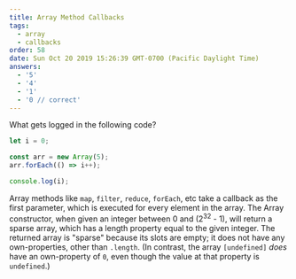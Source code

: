 ```yaml
---
title: Array Method Callbacks
tags:
  - array
  - callbacks
order: 58
date: Sun Oct 20 2019 15:26:39 GMT-0700 (Pacific Daylight Time)
answers: 
  - '5'
  - '4'
  - '1'
  - '0 // correct'
---
```


What gets logged in the following code?

```javascript
let i = 0;

const arr = new Array(5);
arr.forEach(() => i++);

console.log(i);
```

<!-- explanation -->

Array methods like `map`, `filter`, `reduce`, `forEach`, etc take a callback as the first parameter, which is executed for every element in the array. The Array constructor, when given an integer between 0 and (2<sup>32</sup> - 1), will return a sparse array, which has a length property equal to the given integer. The returned array is "sparse" because its slots are empty; it does not have any own-properties, other than `.length`. (In contrast, the array `[undefined]` *does* have an own-property of `0`, even though the value at that property is `undefined`.)
